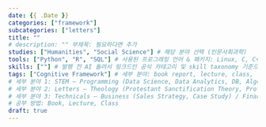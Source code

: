 ```yaml
---
date: {{ .Date }}
categories: ["framework"]
subcategories: ["letters"]
title: ""
# description: "" 부제목: 필요하다면 추가
studies: ["Humanities", "Social Science"] # 해당 분야 선택 (인문사회과학)
tools: ["Python", "R", "SQL"] # 사용된 프로그래밍 언어 & 패키지: Linux, C, C++, Python, R, SQL, LaTeX, JavaScript, HTML, Hugo, VSC
skills: [""] # 발행 전 AI 돌려서 링크드인 공식 카테고리 및 skill taxonomy 기준으로 핵심 quantitative/qualitative/technical/academic skill set 만 ["skill1", "skill2", ...] 1열 형태로 추출
tags: ["Cognitive Framework"] # 세부 분야: book report, lecture, class, 신학, 철학, 법학, 정치학, 경제학, 심리학, 인류학, 언어학, 역사
# 세부 분야 1: STEM ― Programming (Data Science, Data Analytics, DB, Algorithm, ML, AI) / Mathematics / Statistics;
# 세부 분야 2: Letters ― Theology (Protestant Sanctification Theory, Protestant Soteriology, Protestant Systematic Theology), Humanities ― Religious Studies and Philosophy (Confucianism, Buddhism, Taoism, Normative Philosophy, Ontology, Epistemology, Ethics, Political Philosophy, Legal Philosophy) / Social Science ― Political Theory (neo-Aristotelean, neo-Kantian, Straussian, Rawlsian), Legal Theory (Natural Law, Positive Law), Economics (Macroeconomics, Microeconomics);
# 세부 분야 3: Technicals ― Business (Sales Strategy, Case Study) / Finance (Portfolio Management, Asset Allocation, M&A, Valuation, Equity Research, Equity Analysis, Fixed Income Analysis, Accounting) / Marketing (Branding, Positioning, Consumer Behavior, Marketing Analytics, Marketing Research);
# 공부 방법: Book, Lecture, Class
draft: true
---
```

